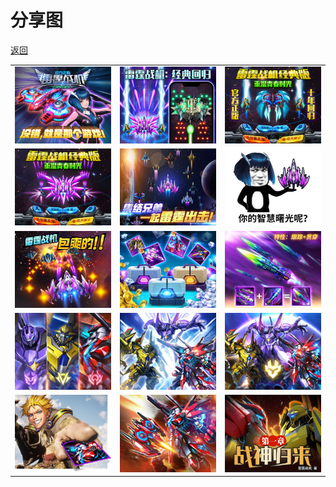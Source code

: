 # 分享图

[返回](../)

| | | |
| --- | --- | --- |
| ![](./share001.jpg) | ![](./share002.jpg) | ![](./share003.jpg) |
| ![](./share004.jpg) | ![](./share005.jpg) | ![](./share006.jpg) |
| ![](./share007.jpg) | ![](./share008.jpg) | ![](./share009.jpg) |
| ![](./share010.jpg) | ![](./share011.jpg) | ![](./share012.jpg) |
| ![](./share013.jpg) | ![](./share014.jpg) | ![](./share015.jpg) |
